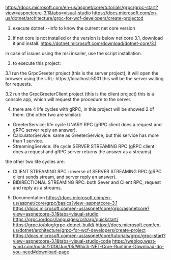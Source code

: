 https://docs.microsoft.com/en-us/aspnet/core/tutorials/grpc/grpc-start?view=aspnetcore-3.1&tabs=visual-studio
https://docs.microsoft.com/en-us/dotnet/architecture/grpc-for-wcf-developers/create-projectcd

1. execute dotnet --info to know the current net core version

2. if net core is not installed or the version is below net core 3.1, download it and install.
https://dotnet.microsoft.com/download/dotnet-core/3.1

in case of issues using the msi insaller, use the script installation.

3. to execute this project:

3.1 run the GrpcGreeter project (this is the server project),
it will open the browser using the URL: https://localhost:5001
this will be the server waiting for requests.

3.2 run the GrpcGreeterClient project (this is the client project)
this is a console app, which will request the procedure to the server.

4. there are 4 life cycles with gRPC, 
in this project will be showed 2 of them. (the other two are similar):

* GreeterService: life cycle UNARY RPC (gRPC client does a request and gRPC server reply an answer).
* CalculatorService: same as GreeterService, but this service has more than 1 service.
* StreamingService: life cycle SERVER STREAMING RPC (gRPC client does a request and gRPC server returns the answer as a streams)

the other two life cycles are:
* CLIENT STREAMING RPC : inverse of SERVER STREAMING RPC (gRPC client sends stream, and server reply an answer).
* BIDIRECTIONAL STREAMING RPC: both Sever and Client RPC, request and reply as a streams.


5. Documentation
https://docs.microsoft.com/en-us/aspnet/core/grpc/basics?view=aspnetcore-3.1
https://docs.microsoft.com/en-us/aspnet/core/grpc/aspnetcore?view=aspnetcore-3.1&tabs=visual-studio
https://grpc.io/docs/languages/csharp/quickstart/
https://grpc.io/blog/grpc-dotnet-build/
https://docs.microsoft.com/en-us/dotnet/architecture/grpc-for-wcf-developers/create-project
https://docs.microsoft.com/en-us/aspnet/core/tutorials/grpc/grpc-start?view=aspnetcore-3.1&tabs=visual-studio-code
 https://weblog.west-wind.com/posts/2018/Jun/05/Which-NET-Core-Runtime-Download-do-you-need#download-page
